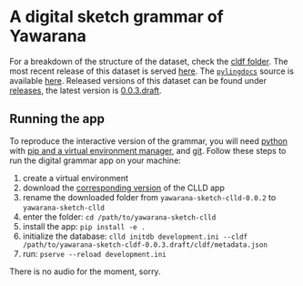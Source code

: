 # A digital sketch grammar of Yawarana

For a breakdown of the structure of the dataset, check the [cldf folder](cldf).
The most recent release of this dataset is served [here](https://fl.mt/yawarana-sketch).
The [`pylingdocs`](https://github.com/fmatter/pylingdocs/) source is available [here](https://github.com/fmatter/yawarana-sketch/releases/tag/0.0.3.draft).
Released versions of this dataset can be found under [releases](https://github.com/fmatter/yawarana-sketch-cldf/releases/), the latest version is [0.0.3.draft](https://github.com/fmatter/yawarana-sketch-cldf/releases/tag/0.0.3.draft).

## Running the app
To reproduce the interactive version of the grammar, you will need [python](https://www.python.org/) with [pip and a virtual environment manager](https://packaging.python.org/en/latest/guides/installing-using-pip-and-virtual-environments/), and [git](https://git-scm.com/).
Follow these steps to run the digital grammar app on your machine:

1. create a virtual environment
2. download the [corresponding version](https://github.com/fmatter/yawarana-sketch-clld/releases/tag/0.0.2) of the CLLD app
2. rename the downloaded folder from `yawarana-sketch-clld-0.0.2` to `yawarana-sketch-clld`
3. enter the folder: `cd /path/to/yawarana-sketch-clld`
2. install the app: `pip install -e .`
3. initialize the database: `clld initdb development.ini --cldf /path/to/yawarana-sketch-cldf-0.0.3.draft/cldf/metadata.json`
4. run: `pserve --reload development.ini`

There is no audio for the moment, sorry.